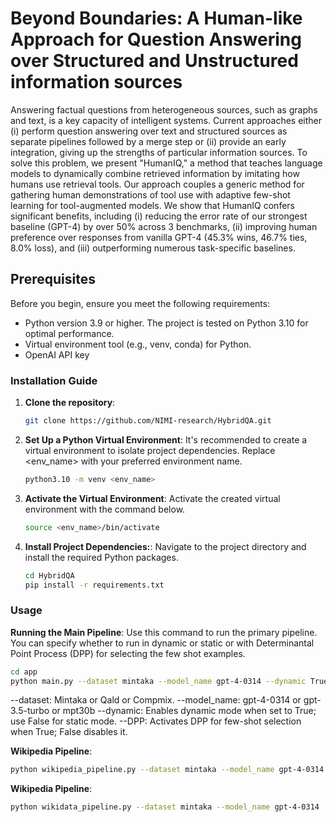 # Beyond Boundaries: A Human-like Approach for Question Answering over Structured and Unstructured information sources
Answering factual questions from heterogeneous sources, such as graphs and text, is a key capacity of intelligent systems. Current approaches either (i) perform question answering over text and structured sources as separate pipelines followed by a merge step or (ii) provide an early integration, giving up the strengths of particular information sources. To solve this problem, we present "HumanIQ," a method that teaches language models to dynamically combine retrieved information by imitating how humans use retrieval tools. Our approach couples a generic method for gathering human demonstrations of tool use with adaptive few-shot learning for tool-augmented models. We show that HumanIQ confers significant benefits, including (i) reducing the error rate of our strongest baseline (GPT-4) by over 50% across 3 benchmarks, (ii) improving human preference over responses from vanilla GPT-4 (45.3% wins, 46.7% ties, 8.0% loss), and (iii) outperforming numerous task-specific baselines.
## Prerequisites

Before you begin, ensure you meet the following requirements:

 - Python version 3.9 or higher. The project is tested on Python 3.10 for optimal performance.
 - Virtual environment tool (e.g., venv, conda) for Python.
 - OpenAI API key
### Installation Guide

1. **Clone the repository**:
   ```bash
   git clone https://github.com/NIMI-research/HybridQA.git
   ```
2. **Set Up a Python Virtual Environment**:
It's recommended to create a virtual environment to isolate project dependencies. Replace <env_name> with your preferred environment name.
   ```bash
   python3.10 -m venv <env_name>
   ```
1. **Activate the Virtual Environment**:
Activate the created virtual environment with the command below.
   ```bash
   source <env_name>/bin/activate
   ```
2. **Install Project Dependencies:**:
Navigate to the project directory and install the required Python packages.
   ```bash
   cd HybridQA
   pip install -r requirements.txt
   ```

### Usage
**Running the Main Pipeline**:
Use this command to run the primary pipeline. You can specify whether to run in dynamic or static or with Determinantal Point Process (DPP) for selecting the few shot examples.
```bash
cd app
python main.py --dataset mintaka --model_name gpt-4-0314 --dynamic True --DPP False
 ```
 --dataset: Mintaka or Qald or Compmix.
 --model_name: gpt-4-0314 or gpt-3.5-turbo or mpt30b
 --dynamic: Enables dynamic mode when set to True; use False for static mode.
 --DPP: Activates DPP for few-shot selection when True; False disables it.

**Wikipedia Pipeline**: 
```bash
python wikipedia_pipeline.py --dataset mintaka --model_name gpt-4-0314
 ```
**Wikipedia Pipeline**: 
```bash
python wikidata_pipeline.py --dataset mintaka --model_name gpt-4-0314
 ```
